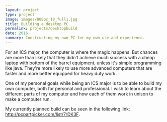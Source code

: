 ```yaml
---
layout: project
type: project
image: images/800pc_10_full1.jpg
title: Building a desktop PC
permalink: projects/desktopbuild
date: 2016
summary: Constructing my own PC for my own use and experience.
---
```


For an ICS major, the computer is where the magic happens.  But chances are more than likely that they didn't achieve much success with a cheap laptop with bottom of the barrel equipment, unless it's simple programming like java. They're more likely to use more advanced computers that are faster and more better equipped for heavy duty work.

One of my personal goals while being an ICS major is to be able to build my own computer, both for personal and professional.  I wish to learn about the different parts of my computer and how each of them work in unison to make a computer run.  

My currently planned build can be seen in the following link: http://pcpartpicker.com/list/7rDK3F.
